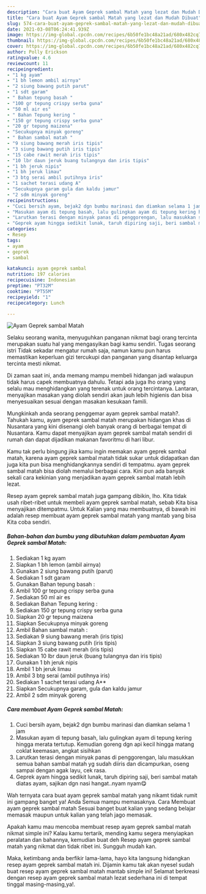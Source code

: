 ```yaml
---
description: "Cara buat Ayam Geprek sambal Matah yang lezat dan Mudah Dibuat"
title: "Cara buat Ayam Geprek sambal Matah yang lezat dan Mudah Dibuat"
slug: 574-cara-buat-ayam-geprek-sambal-matah-yang-lezat-dan-mudah-dibuat
date: 2021-03-08T06:24:41.939Z
image: https://img-global.cpcdn.com/recipes/6b50fe1bc48a21ad/680x482cq70/ayam-geprek-sambal-matah-foto-resep-utama.jpg
thumbnail: https://img-global.cpcdn.com/recipes/6b50fe1bc48a21ad/680x482cq70/ayam-geprek-sambal-matah-foto-resep-utama.jpg
cover: https://img-global.cpcdn.com/recipes/6b50fe1bc48a21ad/680x482cq70/ayam-geprek-sambal-matah-foto-resep-utama.jpg
author: Polly Erickson
ratingvalue: 4.6
reviewcount: 11
recipeingredient:
- "1 kg ayam"
- "1 bh lemon ambil airnya"
- "2 siung bawang putih parut"
- "1 sdt garam"
- " Bahan tepung basah "
- "100 gr tepung crispy serba guna"
- "50 ml air es"
- " Bahan Tepung kering "
- "150 gr tepung crispy serba guna"
- "20 gr tepung maizena"
- "Secukupnya minyak goreng"
- " Bahan sambal matah "
- "9 siung bawang merah iris tipis"
- "3 siung bawang putih iris tipis"
- "15 cabe rawit merah iris tipis"
- "10 lbr daun jeruk buang tulangnya dan iris tipis"
- "1 bh jeruk nipis"
- "1 bh jeruk limau"
- "3 btg serai ambil putihnya iris"
- "1 sachet terasi udang A"
- "Secukupnya garam gula dan kaldu jamur"
- "2 sdm minyak goreng"
recipeinstructions:
- "Cuci bersih ayam, bejak2 dgn bumbu marinasi dan diamkan selama 1 jam"
- "Masukan ayam di tepung basah, lalu gulingkan ayam di tepung kering hingga merata tertutup. Kemudian goreng dgn api kecil hingga matang coklat keemasan, angkat sisihkan"
- "Larutkan terasi dengan minyak panas di penggorengan, lalu masukkan semua bahan sambal matah yg sudah diiris dan dicampurkan, oseng sampai dengan agak layu, cek rasa."
- "Geprek ayam hingga sedikit lunak, taruh dipiring saji, beri sambal matah diatas ayam, sajikan dgn nasi hangat..nyam nyam😋"
categories:
- Resep
tags:
- ayam
- geprek
- sambal

katakunci: ayam geprek sambal 
nutrition: 197 calories
recipecuisine: Indonesian
preptime: "PT32M"
cooktime: "PT55M"
recipeyield: "1"
recipecategory: Lunch

---
```



![Ayam Geprek sambal Matah](https://img-global.cpcdn.com/recipes/6b50fe1bc48a21ad/680x482cq70/ayam-geprek-sambal-matah-foto-resep-utama.jpg)

Selaku seorang wanita, menyuguhkan panganan nikmat bagi orang tercinta merupakan suatu hal yang mengasyikan bagi kamu sendiri. Tugas seorang istri Tidak sekadar mengatur rumah saja, namun kamu pun harus memastikan keperluan gizi tercukupi dan panganan yang disantap keluarga tercinta mesti nikmat.

Di zaman  saat ini, anda memang mampu membeli hidangan jadi walaupun tidak harus capek membuatnya dahulu. Tetapi ada juga lho orang yang selalu mau menghidangkan yang terenak untuk orang tercintanya. Lantaran, menyajikan masakan yang diolah sendiri akan jauh lebih higienis dan bisa menyesuaikan sesuai dengan masakan kesukaan famili. 



Mungkinkah anda seorang penggemar ayam geprek sambal matah?. Tahukah kamu, ayam geprek sambal matah merupakan hidangan khas di Nusantara yang kini disenangi oleh banyak orang di berbagai tempat di Nusantara. Kamu dapat menyajikan ayam geprek sambal matah sendiri di rumah dan dapat dijadikan makanan favoritmu di hari libur.

Kamu tak perlu bingung jika kamu ingin memakan ayam geprek sambal matah, karena ayam geprek sambal matah tidak sukar untuk didapatkan dan juga kita pun bisa menghidangkannya sendiri di tempatmu. ayam geprek sambal matah bisa diolah memalui berbagai cara. Kini pun ada banyak sekali cara kekinian yang menjadikan ayam geprek sambal matah lebih lezat.

Resep ayam geprek sambal matah juga gampang dibikin, lho. Kita tidak usah ribet-ribet untuk membeli ayam geprek sambal matah, sebab Kita bisa menyajikan ditempatmu. Untuk Kalian yang mau membuatnya, di bawah ini adalah resep membuat ayam geprek sambal matah yang mantab yang bisa Kita coba sendiri.

<!--inarticleads1-->

##### Bahan-bahan dan bumbu yang dibutuhkan dalam pembuatan Ayam Geprek sambal Matah:

1. Sediakan 1 kg ayam
1. Siapkan 1 bh lemon (ambil airnya)
1. Gunakan 2 siung bawang putih (parut)
1. Sediakan 1 sdt garam
1. Gunakan  Bahan tepung basah :
1. Ambil 100 gr tepung crispy serba guna
1. Sediakan 50 ml air es
1. Sediakan  Bahan Tepung kering :
1. Sediakan 150 gr tepung crispy serba guna
1. Siapkan 20 gr tepung maizena
1. Siapkan Secukupnya minyak goreng
1. Ambil  Bahan sambal matah :
1. Sediakan 9 siung bawang merah (iris tipis)
1. Siapkan 3 siung bawang putih (iris tipis)
1. Siapkan 15 cabe rawit merah (iris tipis)
1. Sediakan 10 lbr daun jeruk (buang tulangnya dan iris tipis)
1. Gunakan 1 bh jeruk nipis
1. Ambil 1 bh jeruk limau
1. Ambil 3 btg serai (ambil putihnya iris)
1. Sediakan 1 sachet terasi udang A**
1. Siapkan Secukupnya garam, gula dan kaldu jamur
1. Ambil 2 sdm minyak goreng




<!--inarticleads2-->

##### Cara membuat Ayam Geprek sambal Matah:

1. Cuci bersih ayam, bejak2 dgn bumbu marinasi dan diamkan selama 1 jam
1. Masukan ayam di tepung basah, lalu gulingkan ayam di tepung kering hingga merata tertutup. Kemudian goreng dgn api kecil hingga matang coklat keemasan, angkat sisihkan
1. Larutkan terasi dengan minyak panas di penggorengan, lalu masukkan semua bahan sambal matah yg sudah diiris dan dicampurkan, oseng sampai dengan agak layu, cek rasa.
1. Geprek ayam hingga sedikit lunak, taruh dipiring saji, beri sambal matah diatas ayam, sajikan dgn nasi hangat..nyam nyam😋




Wah ternyata cara buat ayam geprek sambal matah yang nikamt tidak rumit ini gampang banget ya! Anda Semua mampu memasaknya. Cara Membuat ayam geprek sambal matah Sesuai banget buat kalian yang sedang belajar memasak maupun untuk kalian yang telah jago memasak.

Apakah kamu mau mencoba membuat resep ayam geprek sambal matah nikmat simple ini? Kalau kamu tertarik, mending kamu segera menyiapkan peralatan dan bahannya, kemudian buat deh Resep ayam geprek sambal matah yang nikmat dan tidak ribet ini. Sungguh mudah kan. 

Maka, ketimbang anda berfikir lama-lama, hayo kita langsung hidangkan resep ayam geprek sambal matah ini. Dijamin kamu tak akan nyesel sudah buat resep ayam geprek sambal matah mantab simple ini! Selamat berkreasi dengan resep ayam geprek sambal matah lezat sederhana ini di tempat tinggal masing-masing,ya!.

